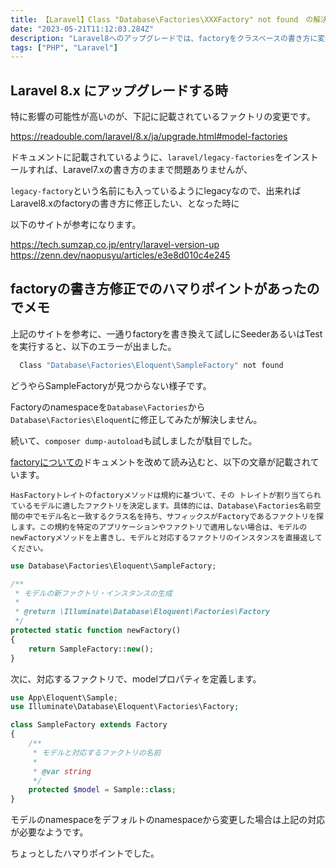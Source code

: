 ```yaml
---
title: 【Laravel】Class "Database\Factories\XXXFactory" not found　の解決
date: "2023-05-21T11:12:03.284Z"
description: "Laravel8へのアップグレードでは、factoryをクラスベースの書き方に変更する必要があります。（legacy-factoryを使い続ける場合はそのままでOK)"
tags: ["PHP", "Laravel"]
---
```


## Laravel 8.x にアップグレードする時

特に影響の可能性が高いのが、下記に記載されているファクトリの変更です。

<a target="_blank" href="https://readouble.com/laravel/8.x/ja/upgrade.html#model-factories">
https://readouble.com/laravel/8.x/ja/upgrade.html#model-factories
</a>

ドキュメントに記載されているように、`laravel/legacy-factories`をインストールすれば、Laravel7.xの書き方のままで問題ありませんが、

`legacy-factory`という名前にも入っているようにlegacyなので、出来ればLaravel8.xのfactoryの書き方に修正したい、となった時に

以下のサイトが参考になります。

<a target='_blank' href='https://tech.sumzap.co.jp/entry/laravel-version-up'>
https://tech.sumzap.co.jp/entry/laravel-version-up
</a>

<br>

<a target='_blank' href='https://zenn.dev/naopusyu/articles/e3e8d010c4e245'>
https://zenn.dev/naopusyu/articles/e3e8d010c4e245
</a>

## factoryの書き方修正でのハマりポイントがあったのでメモ

上記のサイトを参考に、一通りfactoryを書き換えて試しにSeederあるいはTestを実行すると、以下のエラーが出ました。

```bash
  Class "Database\Factories\Eloquent\SampleFactory" not found
```

どうやらSampleFactoryが見つからない様子です。

Factoryのnamespaceを`Database\Factories`から`Database\Factories\Eloquent`に修正してみたが解決しません。

続いて、`composer dump-autoload`も試しましたが駄目でした。

<a href="https://readouble.com/laravel/8.x/ja/database-testing.html" target="_blank">factoryについての</a>ドキュメントを改めて読み込むと、以下の文章が記載されています。

```
HasFactoryトレイトのfactoryメソッドは規約に基づいて、その トレイトが割り当てられているモデルに適したファクトリを決定します。具体的には、Database\Factories名前空間の中でモデル名と一致するクラス名を持ち、サフィックスがFactoryであるファクトリを探します。この規約を特定のアプリケーションやファクトリで適用しない場合は、モデルのnewFactoryメソッドを上書きし、モデルと対応するファクトリのインスタンスを直接返してください。
```

```php
use Database\Factories\Eloquent\SampleFactory;

/**
 * モデルの新ファクトリ・インスタンスの生成
 *
 * @return \Illuminate\Database\Eloquent\Factories\Factory
 */
protected static function newFactory()
{
    return SampleFactory::new();
}
```

次に、対応するファクトリで、modelプロパティを定義します。

```php
use App\Eloquent\Sample;
use Illuminate\Database\Eloquent\Factories\Factory;

class SampleFactory extends Factory
{
    /**
     * モデルと対応するファクトリの名前
     *
     * @var string
     */
    protected $model = Sample::class;
}
```

モデルのnamespaceをデフォルトのnamespaceから変更した場合は上記の対応が必要なようです。

ちょっとしたハマりポイントでした。
